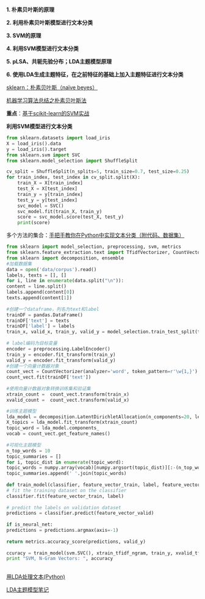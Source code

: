 
**1. 朴素贝叶斯的原理** 

**2. 利用朴素贝叶斯模型进行文本分类**  

**3. SVM的原理** 

**4. 利用SVM模型进行文本分类** 

**5. pLSA、共轭先验分布；LDA主题模型原理** 

**6. 使用LDA生成主题特征，在之前特征的基础上加入主题特征进行文本分类**

[sklearn：朴素贝叶斯（naïve beyes）](https://blog.csdn.net/u013710265/article/details/72780520)

[机器学习算法总结之朴素贝叶斯法](https://blog.csdn.net/Kaiyuan_sjtu/article/details/80030005)

**重点**：[基于scikit-learn的SVM实战](https://blog.csdn.net/Kaiyuan_sjtu/article/details/80064145)

**利用SVM模型进行文本分类**


```python
from sklearn.datasets import load_iris
X = load_iris().data
y = load_iris().target
from sklearn.svm import SVC
from sklearn.model_selection import ShuffleSplit

cv_split = ShuffleSplit(n_splits=5, train_size=0.7, test_size=0.25)
for train_index, test_index in cv_split.split(X):
    train_X = X[train_index]
    test_X = X[test_index]
    train_y = y[train_index]
    test_y = y[test_index]
    svc_model = SVC()
    svc_model.fit(train_X, train_y)
    score = svc_model.score(test_X, test_y)
    print(score)
```

多个方法的集合：[手把手教你在Python中实现文本分类（附代码、数据集）](https://blog.csdn.net/sinat_38682860/article/details/80421697)


```python
from sklearn import model_selection, preprocessing, svm, metrics
from sklearn.feature_extraction.text import TfidfVectorizer, CountVectorizer
from sklearn import decomposition, ensemble
#加载数据集
data = open('data/corpus').read()
labels, texts = [], []
for i, line in enumerate(data.split("\n")):
content = line.split()
labels.append(content[0])
texts.append(content[1])
 
#创建一个dataframe，列名为text和label
trainDF = pandas.DataFrame()
trainDF['text'] = texts
trainDF['label'] = labels
train_x, valid_x, train_y, valid_y = model_selection.train_test_split(trainDF['text'], trainDF['label'])
 
# label编码为目标变量
encoder = preprocessing.LabelEncoder()
train_y = encoder.fit_transform(train_y)
valid_y = encoder.fit_transform(valid_y)
#创建一个向量计数器对象
count_vect = CountVectorizer(analyzer='word', token_pattern=r'\w{1,}')
count_vect.fit(trainDF['text'])
 
#使用向量计数器对象转换训练集和验证集
xtrain_count =  count_vect.transform(train_x)
xvalid_count =  count_vect.transform(valid_x)

#训练主题模型
lda_model = decomposition.LatentDirichletAllocation(n_components=20, learning_method='online', max_iter=20)
X_topics = lda_model.fit_transform(xtrain_count)
topic_word = lda_model.components_
vocab = count_vect.get_feature_names()
 
#可视化主题模型
n_top_words = 10
topic_summaries = []
for i, topic_dist in enumerate(topic_word):
topic_words = numpy.array(vocab)[numpy.argsort(topic_dist)][:-(n_top_words+1):-1]
topic_summaries.append(' '.join(topic_words)
                       
def train_model(classifier, feature_vector_train, label, feature_vector_valid, is_neural_net=False):
# fit the training dataset on the classifier
classifier.fit(feature_vector_train, label)
 
# predict the labels on validation dataset
predictions = classifier.predict(feature_vector_valid)
 
if is_neural_net:
predictions = predictions.argmax(axis=-1)
 
return metrics.accuracy_score(predictions, valid_y)
                       
ccuracy = train_model(svm.SVC(), xtrain_tfidf_ngram, train_y, xvalid_tfidf_ngram)
print "SVM, N-Gram Vectors: ", accuracy                       
                       
```

[用LDA处理文本(Python)](https://blog.csdn.net/u013710265/article/details/73480332)

[LDA主题模型笔记](https://blog.csdn.net/Kaiyuan_sjtu/article/details/83572927)
